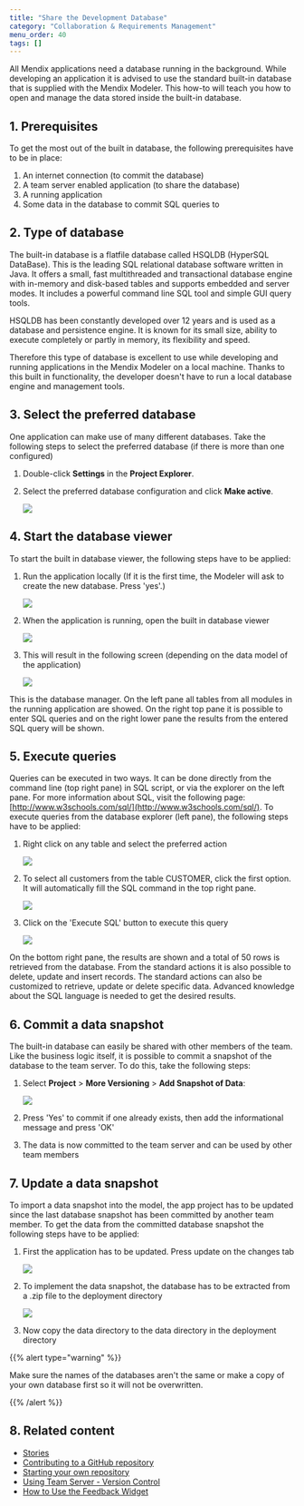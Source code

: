 ```yaml
---
title: "Share the Development Database"
category: "Collaboration & Requirements Management"
menu_order: 40
tags: []
---
```

All Mendix applications need a database running in the background. While developing an application it is advised to use the standard built-in database that is supplied with the Mendix Modeler. This how-to will teach you how to open and manage the data stored inside the built-in database.

## 1\. Prerequisites

To get the most out of the built in database, the following prerequisites have to be in place:

1.  An internet connection (to commit the database)
2.  A team server enabled application (to share the database)
3.  A running application
4.  Some data in the database to commit SQL queries to

## 2\. Type of database

The built-in database is a flatfile database called HSQLDB (HyperSQL DataBase). This is the leading SQL relational database software written in Java. It offers a small, fast multithreaded and transactional database engine with in-memory and disk-based tables and supports embedded and server modes. It includes a powerful command line SQL tool and simple GUI query tools.

HSQLDB has been constantly developed over 12 years and is used as a database and persistence engine. It is known for its small size, ability to execute completely or partly in memory, its flexibility and speed.

Therefore this type of database is excellent to use while developing and running applications in the Mendix Modeler on a local machine. Thanks to this built in functionality, the developer doesn't have to run a local database engine and management tools.

## 3\. Select the preferred database

One application can make use of many different databases. Take the following steps to select the preferred database (if there is more than one configured)

1.  Double-click **Settings** in the **Project Explorer**.
2.  Select the preferred database configuration and click **Make active**.
  
    ![](attachments/18448637/18580427.png)

## 4\. Start the database viewer

To start the built in database viewer, the following steps have to be applied:

1.  Run the application locally (If it is the first time, the Modeler will ask to create the new database. Press 'yes'.)

    ![](attachments/18448637/18580426.png)

2.  When the application is running, open the built in database viewer

    ![](attachments/18448637/18580425.png) 

3.  This will result in the following screen (depending on the data model of the application)

    ![](attachments/18448637/18580424.png)

This is the database manager. On the left pane all tables from all modules in the running application are showed. On the right top pane it is possible to enter SQL queries and on the right lower pane the results from the entered SQL query will be shown.

## 5\. Execute queries

Queries can be executed in two ways. It can be done directly from the command line (top right pane) in SQL script, or via the explorer on the left pane. For more information about SQL, visit the following page: [http://www.w3schools.com/sql/](http://www.w3schools.com/sql/). To execute queries from the database explorer (left pane), the following steps have to be applied:

1.  Right click on any table and select the preferred action

    ![](attachments/18448637/18580423.png)

2.  To select all customers from the table CUSTOMER, click the first option. It will automatically fill the SQL command in the top right pane.

    ![](attachments/18448637/18580422.png)

3.  Click on the 'Execute SQL' button to execute this query

    ![](attachments/18448637/18580421.png)

On the bottom right pane, the results are shown and a total of 50 rows is retrieved from the database. From the standard actions it is also possible to delete, update and insert records. The standard actions can also be customized to retrieve, update or delete specific data. Advanced knowledge about the SQL language is needed to get the desired results.

## 6\. Commit a data snapshot

The built-in database can easily be shared with other members of the team. Like the business logic itself, it is possible to commit a snapshot of the database to the team server. To do this, take the following steps:

1.  Select **Project** > **More Versioning** > **Add Snapshot of Data**:

    ![](attachments/18448637/18580420.png)

2.  Press 'Yes' to commit if one already exists, then add the informational message and press 'OK'
3.  The data is now committed to the team server and can be used by other team members

## 7\. Update a data snapshot

To import a data snapshot into the model, the app project has to be updated since the last database snapshot has been committed by another team member. To get the data from the committed database snapshot the following steps have to be applied:

1.  First the application has to be updated. Press update on the changes tab

    ![](attachments/18448637/18580419.png)

2.  To implement the data snapshot, the database has to be extracted from a .zip file to the deployment directory

    ![](attachments/18448637/18580417.png)

3.  Now copy the data directory to the data directory in the deployment directory

{{% alert type="warning" %}}

Make sure the names of the databases aren't the same or make a copy of your own database first so it will not be overwritten.

{{% /alert %}}

## 8\. Related content

*   [Stories](/developerportal/collaborate/stories)
*   [Contributing to a GitHub repository](contribute-to-a-github-repository)
*   [Starting your own repository](starting-your-own-repository)
*   [Using Team Server - Version Control](using-team-server-_-version-control)
*   [How to Use the Feedback Widget](/developerportal/feedback/use-feedback-widget)

